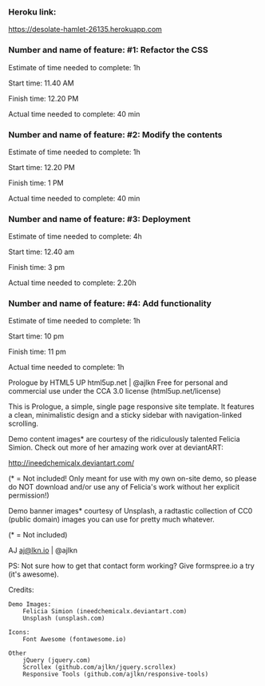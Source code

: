 ### Heroku link: 
https://desolate-hamlet-26135.herokuapp.com

### Number and name of feature: #1: Refactor the CSS

Estimate of time needed to complete: 1h

Start time: 11.40 AM

Finish time: 12.20 PM

Actual time needed to complete: 40 min

### Number and name of feature: #2: Modify the contents

Estimate of time needed to complete: 1h 

Start time: 12.20 PM

Finish time: 1 PM

Actual time needed to complete: 40 min

### Number and name of feature: #3: Deployment

Estimate of time needed to complete: 4h

Start time: 12.40 am

Finish time: 3 pm

Actual time needed to complete: 2.20h

### Number and name of feature: #4: Add functionality

Estimate of time needed to complete: 1h

Start time: 10 pm

Finish time: 11 pm

Actual time needed to complete: 1h

Prologue by HTML5 UP
html5up.net | @ajlkn
Free for personal and commercial use under the CCA 3.0 license (html5up.net/license)


This is Prologue, a simple, single page responsive site template. It features a
clean, minimalistic design and a sticky sidebar with navigation-linked scrolling.

Demo content images* are courtesy of the ridiculously talented Felicia Simion. Check out
more of her amazing work over at deviantART:

http://ineedchemicalx.deviantart.com/

(* = Not included! Only meant for use with my own on-site demo, so please do NOT download
and/or use any of Felicia's work without her explicit permission!)

Demo banner images* courtesy of Unsplash, a radtastic collection of CC0 (public domain)
images you can use for pretty much whatever.

(* = Not included)

AJ
aj@lkn.io | @ajlkn

PS: Not sure how to get that contact form working? Give formspree.io a try (it's awesome).


Credits:

	Demo Images:
		Felicia Simion (ineedchemicalx.deviantart.com)
		Unsplash (unsplash.com)

	Icons:
		Font Awesome (fontawesome.io)

	Other
		jQuery (jquery.com)
		Scrollex (github.com/ajlkn/jquery.scrollex)
		Responsive Tools (github.com/ajlkn/responsive-tools)